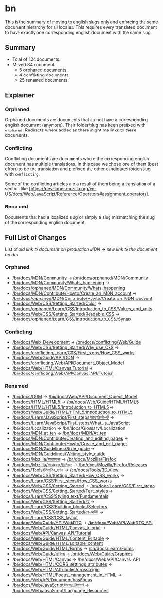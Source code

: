 # bn

This is the summary of moving to english slugs only and enforcing the same
document hierarchy for all locales. This requires every translated document to
have exactly one corresponding english document with the same slug.

## Summary

* Total of 124 documents.
* Moved 34 document.
  * 5 orphaned documents.
  * 4 conflicting documents.
  * 25 renamed documents.

## Explainer

### Orphaned

Orphaned documents are documents that do not have a corresponding english
document (anymore). Their folder/slug has been prefixed with `orphaned`.
Redirects where added as there might me links to these documents.

### Conflicting

Conflicting documents are documents where the corresponding english document has
multiple translations. In this case we chose one of them (best effort) to be the
translation and prefixed the other candidates folder/slug with `conflicting`.

Some of the conflicting articles are a result of them being a translation of a
section like
[https://developer.mozilla.org/en-US/docs/Web/JavaScript/Reference/Operators#assignment_operators].

### Renamed

Documents that had a localized slug or simply a slug mismatching the slug of the
corresponding english document.

## Full List of Changes

List of _old link to document on production MDN_
→ _new link to the document on dev_

### Orphaned

* [/bn/docs/MDN/Community](https://developer.mozilla.org/bn/docs/MDN/Community) → [/bn/docs/orphaned/MDN/Community](/bn/docs/orphaned/MDN/Community)
* [/bn/docs/MDN/Community/Whats_happening](https://developer.mozilla.org/bn/docs/MDN/Community/Whats_happening) → [/bn/docs/orphaned/MDN/Community/Whats_happening](/bn/docs/orphaned/MDN/Community/Whats_happening)
* [/bn/docs/MDN/Contribute/Howto/Create_an_MDN_account](https://developer.mozilla.org/bn/docs/MDN/Contribute/Howto/Create_an_MDN_account) → [/bn/docs/orphaned/MDN/Contribute/Howto/Create_an_MDN_account](/bn/docs/orphaned/MDN/Contribute/Howto/Create_an_MDN_account)
* [/bn/docs/Web/CSS/Getting_Started/Color](https://developer.mozilla.org/bn/docs/Web/CSS/Getting_Started/Color) → [/bn/docs/orphaned/Learn/CSS/Introduction_to_CSS/Values_and_units](/bn/docs/orphaned/Learn/CSS/Introduction_to_CSS/Values_and_units)
* [/bn/docs/Web/CSS/Getting_Started/Readable_CSS](https://developer.mozilla.org/bn/docs/Web/CSS/Getting_Started/Readable_CSS) → [/bn/docs/orphaned/Learn/CSS/Introduction_to_CSS/Syntax](/bn/docs/orphaned/Learn/CSS/Introduction_to_CSS/Syntax)

### Conflicting
* [/bn/docs/Web_Development](https://developer.mozilla.org/bn/docs/Web_Development) → [/bn/docs/conflicting/Web/Guide](/bn/docs/conflicting/Web/Guide)
* [/bn/docs/Web/CSS/Getting_Started/Why_use_CSS](https://developer.mozilla.org/bn/docs/Web/CSS/Getting_Started/Why_use_CSS) → [/bn/docs/conflicting/Learn/CSS/First_steps/How_CSS_works](/bn/docs/conflicting/Learn/CSS/First_steps/How_CSS_works)
* [/bn/docs/Web/Guide/API/DOM](https://developer.mozilla.org/bn/docs/Web/Guide/API/DOM) → [/bn/docs/conflicting/Web/API/Document_Object_Model](/bn/docs/conflicting/Web/API/Document_Object_Model)
* [/bn/docs/Web/HTML/Canvas/Tutorial](https://developer.mozilla.org/bn/docs/Web/HTML/Canvas/Tutorial) → [/bn/docs/conflicting/Web/API/Canvas_API/Tutorial](/bn/docs/conflicting/Web/API/Canvas_API/Tutorial)

### Renamed
* [/bn/docs/DOM](https://developer.mozilla.org/bn/docs/DOM) → [/bn/docs/Web/API/Document_Object_Model](/bn/docs/Web/API/Document_Object_Model)
* [/bn/docs/HTML/HTML5](https://developer.mozilla.org/bn/docs/HTML/HTML5) → [/bn/docs/Web/Guide/HTML/HTML5](/bn/docs/Web/Guide/HTML/HTML5)
* [/bn/docs/HTML/HTML5/Introduction_to_HTML5](https://developer.mozilla.org/bn/docs/HTML/HTML5/Introduction_to_HTML5) → [/bn/docs/Web/Guide/HTML/HTML5/Introduction_to_HTML5](/bn/docs/Web/Guide/HTML/HTML5/Introduction_to_HTML5)
* [/bn/docs/Learn/JavaScript/First_steps/জাভাস্ক্রিপ্ট-কী](https://developer.mozilla.org/bn/docs/Learn/JavaScript/First_steps/জাভাস্ক্রিপ্ট-কী) → [/bn/docs/Learn/JavaScript/First_steps/What_is_JavaScript](/bn/docs/Learn/JavaScript/First_steps/What_is_JavaScript)
* [/bn/docs/Localization](https://developer.mozilla.org/bn/docs/Localization) → [/bn/docs/Glossary/Localization](/bn/docs/Glossary/Localization)
* [/bn/docs/MDN_at_ten](https://developer.mozilla.org/bn/docs/MDN_at_ten) → [/bn/docs/MDN/At_ten](/bn/docs/MDN/At_ten)
* [/bn/docs/MDN/Contribute/Creating_and_editing_pages](https://developer.mozilla.org/bn/docs/MDN/Contribute/Creating_and_editing_pages) → [/bn/docs/MDN/Contribute/Howto/Create_and_edit_pages](/bn/docs/MDN/Contribute/Howto/Create_and_edit_pages)
* [/bn/docs/MDN/Guidelines/Style_guide](https://developer.mozilla.org/bn/docs/MDN/Guidelines/Style_guide) → [/bn/docs/MDN/Guidelines/Writing_style_guide](/bn/docs/MDN/Guidelines/Writing_style_guide)
* [/bn/docs/Mozilla/ফায়ারফক্স](https://developer.mozilla.org/bn/docs/Mozilla/ফায়ারফক্স) → [/bn/docs/Mozilla/Firefox](/bn/docs/Mozilla/Firefox)
* [/bn/docs/Mozilla/ফায়ারফক্স/রিলিজস](https://developer.mozilla.org/bn/docs/Mozilla/ফায়ারফক্স/রিলিজস) → [/bn/docs/Mozilla/Firefox/Releases](/bn/docs/Mozilla/Firefox/Releases)
* [/bn/docs/Tools/ত্রিমাত্রিক_দর্শন](https://developer.mozilla.org/bn/docs/Tools/ত্রিমাত্রিক_দর্শন) → [/bn/docs/Tools/3D_View](/bn/docs/Tools/3D_View)
* [/bn/docs/Web/CSS/Getting_Started/How_CSS_works](https://developer.mozilla.org/bn/docs/Web/CSS/Getting_Started/How_CSS_works) → [/bn/docs/Learn/CSS/First_steps/How_CSS_works](/bn/docs/Learn/CSS/First_steps/How_CSS_works)
* [/bn/docs/Web/CSS/Getting_Started](https://developer.mozilla.org/bn/docs/Web/CSS/Getting_Started) → [/bn/docs/Learn/CSS/First_steps](/bn/docs/Learn/CSS/First_steps)
* [/bn/docs/Web/CSS/Getting_Started/Text_styles](https://developer.mozilla.org/bn/docs/Web/CSS/Getting_Started/Text_styles) → [/bn/docs/Learn/CSS/Styling_text/Fundamentals](/bn/docs/Learn/CSS/Styling_text/Fundamentals)
* [/bn/docs/Web/CSS/Getting_Started/নই](https://developer.mozilla.org/bn/docs/Web/CSS/Getting_Started/নই) → [/bn/docs/Learn/CSS/Building_blocks/Selectors](/bn/docs/Learn/CSS/Building_blocks/Selectors)
* [/bn/docs/Web/CSS/Getting_Started/লে-আউট](https://developer.mozilla.org/bn/docs/Web/CSS/Getting_Started/লে-আউট) → [/bn/docs/Learn/CSS/CSS_layout](/bn/docs/Learn/CSS/CSS_layout)
* [/bn/docs/Web/Guide/API/WebRTC](https://developer.mozilla.org/bn/docs/Web/Guide/API/WebRTC) → [/bn/docs/Web/API/WebRTC_API](/bn/docs/Web/API/WebRTC_API)
* [/bn/docs/Web/Guide/HTML/Canvas_tutorial](https://developer.mozilla.org/bn/docs/Web/Guide/HTML/Canvas_tutorial) → [/bn/docs/Web/API/Canvas_API/Tutorial](/bn/docs/Web/API/Canvas_API/Tutorial)
* [/bn/docs/Web/Guide/HTML/Content_Editable](https://developer.mozilla.org/bn/docs/Web/Guide/HTML/Content_Editable) → [/bn/docs/Web/Guide/HTML/Editable_content](/bn/docs/Web/Guide/HTML/Editable_content)
* [/bn/docs/Web/Guide/HTML/Forms](https://developer.mozilla.org/bn/docs/Web/Guide/HTML/Forms) → [/bn/docs/Learn/Forms](/bn/docs/Learn/Forms)
* [/bn/docs/Web/Guide/গ্রাফিক্স](https://developer.mozilla.org/bn/docs/Web/Guide/গ্রাফিক্স) → [/bn/docs/Web/Guide/Graphics](/bn/docs/Web/Guide/Graphics)
* [/bn/docs/Web/HTML/Canvas](https://developer.mozilla.org/bn/docs/Web/HTML/Canvas) → [/bn/docs/Web/API/Canvas_API](/bn/docs/Web/API/Canvas_API)
* [/bn/docs/Web/HTML/CORS_settings_attributes](https://developer.mozilla.org/bn/docs/Web/HTML/CORS_settings_attributes) → [/bn/docs/Web/HTML/Attributes/crossorigin](/bn/docs/Web/HTML/Attributes/crossorigin)
* [/bn/docs/Web/HTML/Focus_management_in_HTML](https://developer.mozilla.org/bn/docs/Web/HTML/Focus_management_in_HTML) → [/bn/docs/Web/API/Document/hasFocus](/bn/docs/Web/API/Document/hasFocus)
* [/bn/docs/Web/JavaScript/ভাষার_রিসোর্স](https://developer.mozilla.org/bn/docs/Web/JavaScript/ভাষার_রিসোর্স) → [/bn/docs/Web/JavaScript/Language_Resources](/bn/docs/Web/JavaScript/Language_Resources)
